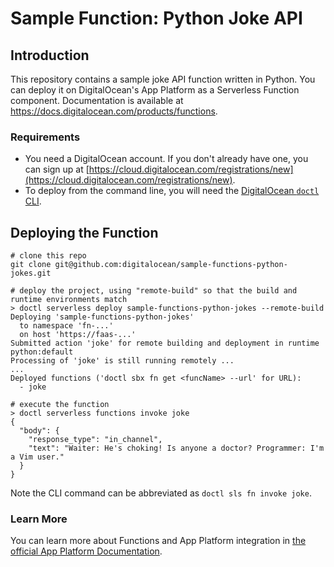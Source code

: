# Sample Function: Python Joke API

## Introduction

This repository contains a sample joke API function written in Python. You can deploy it on DigitalOcean's App Platform as a Serverless Function component.
Documentation is available at https://docs.digitalocean.com/products/functions.

### Requirements

* You need a DigitalOcean account. If you don't already have one, you can sign up at [https://cloud.digitalocean.com/registrations/new](https://cloud.digitalocean.com/registrations/new).
* To deploy from the command line, you will need the [DigitalOcean `doctl` CLI](https://github.com/digitalocean/doctl/releases).

## Deploying the Function

```
# clone this repo
git clone git@github.com:digitalocean/sample-functions-python-jokes.git
```

```
# deploy the project, using "remote-build" so that the build and runtime environments match
> doctl serverless deploy sample-functions-python-jokes --remote-build
Deploying 'sample-functions-python-jokes'
  to namespace 'fn-...'
  on host 'https://faas-...'
Submitted action 'joke' for remote building and deployment in runtime python:default
Processing of 'joke' is still running remotely ...
...
Deployed functions ('doctl sbx fn get <funcName> --url' for URL):
  - joke
```

```
# execute the function
> doctl serverless functions invoke joke
{
  "body": {
    "response_type": "in_channel",
    "text": "Waiter: He's choking! Is anyone a doctor? Programmer: I'm a Vim user."
  }
}
```

Note the CLI command can be abbreviated as `doctl sls fn invoke joke`.


### Learn More

You can learn more about Functions and App Platform integration in [the official App Platform Documentation](https://www.digitalocean.com/docs/app-platform/).
